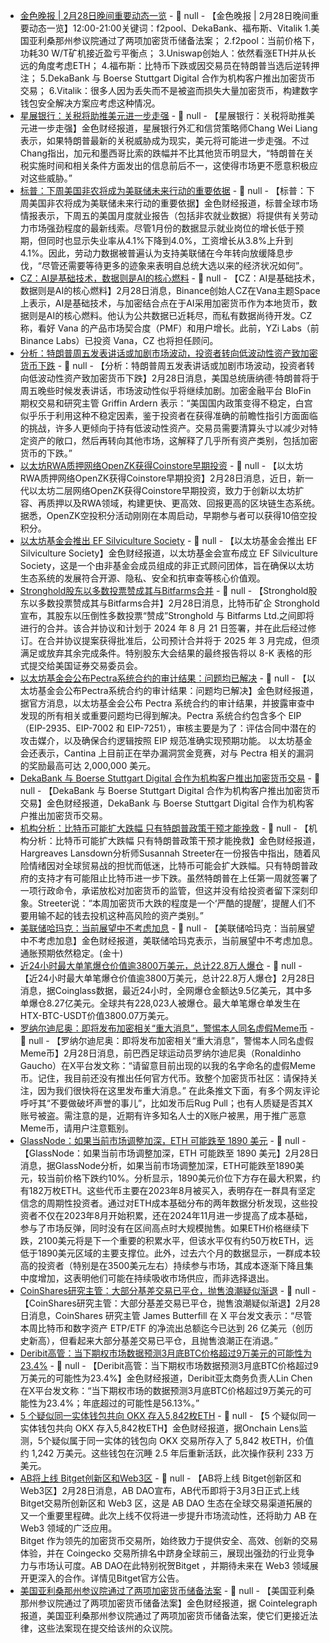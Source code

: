 - [金色晚报 | 2月28日晚间重要动态一览]() - 📰 null - 【金色晚报 | 2月28日晚间重要动态一览】12:00-21:00关键词：f2pool、DekaBank、福布斯、Vitalik 
1.美国亚利桑那州参议院通过了两项加密货币储备法案； 
2.f2pool：当前价格下，功耗30 W/T矿机接近盈亏平衡点； 
3.Uniswap创始人：依然看涨ETH并从长远的角度考虑ETH； 
4.福布斯：比特币下跌或因交易员在特朗普当选后逆转押注； 
5.DekaBank 与 Boerse Stuttgart Digital 合作为机构客户推出加密货币交易； 
6.Vitalik：很多人因为丢失而不是被盗而损失大量加密货币，构建数字钱包安全解决方案应考虑这种情况。
- [星展银行：关税将助推美元进一步走强]() - 📰 null - 【星展银行：关税将助推美元进一步走强】金色财经报道，星展银行外汇和信贷策略师Chang Wei Liang表示，如果特朗普最新的关税威胁成为现实，美元将可能进一步走强。不过Chang指出，加元和墨西哥比索的跌幅并不比其他货币明显大，“特朗普在关税实施时间和相关条件方面发出的信息前后不一，这使得市场更不愿意积极应对这些威胁。”
- [标普：下周美国非农将成为美联储未来行动的重要依据]() - 📰 null - 【标普：下周美国非农将成为美联储未来行动的重要依据】金色财经报道，标普全球市场情报表示，下周五的美国月度就业报告（包括非农就业数据）将提供有关劳动力市场强劲程度的最新线索。尽管1月份的数据显示就业岗位的增长低于预期，但同时也显示失业率从4.1%下降到4.0%，工资增长从3.8%上升到4.1%。因此，劳动力数据被普遍认为支持美联储在今年转向放缓降息步伐，“尽管还需要等待更多的迹象来表明自总统大选以来的经济状况如何”。
- [CZ：AI是基础技术，数据则是AI的核心燃料](https://x.com/vana/status/1895352678332723658?s=46) - 📰 null - 【CZ：AI是基础技术，数据则是AI的核心燃料】2月28日消息，Binance创始人CZ在Vana主题Space上表示，AI是基础技术，与加密结合点在于AI采用加密货币作为本地货币，数据则是AI的核心燃料。他认为公共数据已近耗尽，而私有数据尚待开发。CZ 称，看好 Vana 的产品市场契合度（PMF）和用户增长。此前，YZi Labs（前 Binance Labs）已投资 Vana，CZ 也将担任顾问。
- [分析：特朗普周五发表讲话或加剧市场波动，投资者转向低波动性资产致加密货币下跌](https://www.coindesk.com/daybook-us/2025/02/28/crypto-daybook-americas-bitcoin-meltdown-worsens-as-macro-jitters-overshadow-positives) - 📰 null - 【分析：特朗普周五发表讲话或加剧市场波动，投资者转向低波动性资产致加密货币下跌】2月28日消息，美国总统唐纳德·特朗普将于周五晚些时候发表讲话，市场波动性似乎将继续加剧。加密金融平台 BloFin 期权交易和研究主管 Griffin Ardern 表示：“美国国内政策变得不稳定，白宫似乎乐于利用这种不稳定因素，鉴于投资者在获得准确的前瞻性指引方面面临的挑战，许多人更倾向于持有低波动性资产。交易员需要清算头寸以减少对特定资产的敞口，然后再转向其他市场，这解释了几乎所有资产类别，包括加密货币的下跌。”
- [以太坊RWA质押网络OpenZK获得Coinstore早期投资](https://x.com/CoinstoreExc/status/1895416021973975451) - 📰 null - 【以太坊RWA质押网络OpenZK获得Coinstore早期投资】2月28日消息，近日，新一代以太坊二层网络OpenZK获得Coinstore早期投资，致力于创新以太坊扩容、再质押以及RWA领域，构建更快、更高效、回报更高的区块链生态系统。据悉，OpenZK空投积分活动刚刚在本周启动，早期参与者可以获得10倍空投积分。
- [以太坊基金会推出 EF Silviculture Society](https://x.com/ethereumfndn/status/1895442343689363652) - 📰 null - 【以太坊基金会推出 EF Silviculture Society】金色财经报道，以太坊基金会宣布成立 EF Silviculture Society，这是一个由非基金会成员组成的非正式顾问团体，旨在确保以太坊生态系统的发展符合开源、隐私、安全和抗审查等核心价值观。
- [Stronghold股东以多数投票赞成其与Bitfarms合并](https://www.globenewswire.com/news-release/2025/02/27/3034318/0/en/Stronghold-Stockholders-Overwhelmingly-Approve-Merger-with-Bitfarms.html) - 📰 null - 【Stronghold股东以多数投票赞成其与Bitfarms合并】2月28日消息，比特币矿企 Stronghold 宣布，其股东以压倒性多数投票“赞成”Stronghold 与 Bitfarms Ltd.之间即将进行的合并。该合并协议和计划于 2024 年 8 月 21 日签署，并在此后经过修订。在合并协议提案获得批准后，公司预计合并将于 2025 年 3 月完成，但须满足或放弃其余完成条件。特别股东大会结果的最终报告将以 8-K 表格的形式提交给美国证券交易委员会。
- [以太坊基金会公布Pectra系统合约的审计结果：问题均已解决](https://blog.ethereum.org/en/2025/02/28/pectra-audit-results) - 📰 null - 【以太坊基金会公布Pectra系统合约的审计结果：问题均已解决】金色财经报道，据官方消息，以太坊基金会公布 Pectra 系统合约的审计结果，并披露审查中发现的所有相关或重要问题均已得到解决。Pectra 系统合约包含多个 EIP（EIP-2935、EIP-7002 和 EIP-7251），审核主要是为了：评估合同中潜在的攻击媒介，以及确保合约逻辑按照 EIP 规范准确实现预期功能。 
以太坊基金会还表示，Cantina 上目前正在举办漏洞赏金竞赛，对与 Pectra 相关的漏洞的奖励最高可达 2,000,000 美元。
- [DekaBank 与 Boerse Stuttgart Digital 合作为机构客户推出加密货币交易](https://x.com/Cointelegraph/status/1895434673817547126) - 📰 null - 【DekaBank 与 Boerse Stuttgart Digital 合作为机构客户推出加密货币交易】金色财经报道，DekaBank 与 Boerse Stuttgart Digital 合作为机构客户推出加密货币交易。
- [机构分析：比特币可能扩大跌幅 只有特朗普政策干预才能挽救]() - 📰 null - 【机构分析：比特币可能扩大跌幅 只有特朗普政策干预才能挽救】金色财经报道，Hargreaves Lansdown分析师Susannah Streeter在一份报告中指出，随着风险情绪因对全球贸易战的担忧而低迷，比特币可能会扩大跌幅。只有特朗普政府的支持才有可能阻止比特币进一步下跌。虽然特朗普在上任第一周就签署了一项行政命令，承诺放松对加密货币的监管，但这并没有给投资者留下深刻印象。Streeter说：“本周加密货币大跌的程度是一个‘严酷的提醒’，提醒人们不要用输不起的钱去投机这种高风险的资产类别。”
- [美联储哈玛克：当前展望中不考虑加息]() - 📰 null - 【美联储哈玛克：当前展望中不考虑加息】金色财经报道，美联储哈玛克表示，当前展望中不考虑加息。通胀预期依然稳定。(金十)
- [近24小时最大单笔爆仓价值逾3800万美元，总计22.8万人爆仓]() - 📰 null - 【近24小时最大单笔爆仓价值逾3800万美元，总计22.8万人爆仓】2月28日消息，据Coinglass数据，最近24小时，全网爆仓金额达9.5亿美元，其中多单爆仓8.27亿美元。全球共有228,023人被爆仓。最大单笔爆仓单发生在HTX-BTC-USDT价值3800.07万美元。
- [罗纳尔迪尼奥：即将发布加密相关“重大消息”，警惕本人同名虚假Meme币]() - 📰 null - 【罗纳尔迪尼奥：即将发布加密相关“重大消息”，警惕本人同名虚假Meme币】2月28日消息，前巴西足球运动员罗纳尔迪尼奥（Ronaldinho Gaucho）在X平台发文称：“请留意目前出现的以我的名字命名的虚假Meme币。记住，我目前还没有推出任何官方代币。致整个加密货币社区：请保持关注，因为我们很快将在这里发布重大消息。” 
在此条推文下面，有多个网友评论呼吁其“不要做破坏声誉的事儿”，比如发币后Rug Pull；也有人质疑是否其X账号被盗。需注意的是，近期有许多知名人士的X账户被黑，用于推广恶意Meme币，请用户注意甄别。
- [GlassNode：如果当前市场调整加深，ETH 可能跌至 1890 美元]() - 📰 null - 【GlassNode：如果当前市场调整加深，ETH 可能跌至 1890 美元】2月28日消息，据GlassNode分析，如果当前市场调整加深，ETH可能跌至1890美元，较当前价格下跌约10%。分析显示，1890美元价位下方存在最大积累，约有182万枚ETH。这些代币主要在2023年8月被买入，表明存在一群具有坚定信念的周期性投资者。通过对ETH成本基础分布的两年数据分析发现，这些投资者不仅在2023年8月开始积累，还在2024年11月进一步提高了成本基础，参与了市场反弹，同时没有在区间高点时大规模抛售。如果ETH价格继续下跌，2100美元将是下一个重要的积累水平，但该水平仅有约50万枚ETH，远低于1890美元区域的主要支撑位。此外，过去六个月的数据显示，一群成本较高的投资者（特别是在3500美元左右）持续参与市场，其成本逐渐下降且集中度增加，这表明他们可能在持续吸收市场供应，而非选择退出。
- [CoinShares研究主管：大部分基差交易已平仓，抛售浪潮疑似渐退](https://x.com/jbutterfill/status/1895411615492968813) - 📰 null - 【CoinShares研究主管：大部分基差交易已平仓，抛售浪潮疑似渐退】2月28日消息，CoinShares 研究主管 James Butterfill 在 X 平台发文表示：“尽管本周比特币和数字资产 ETP/ETF 的净流出总额迄今已达到 26 亿美元（创历史新高），但看起来大部分基差交易已平仓，且抛售浪潮正在消退。”
- [Deribit高管：当下期权市场数据预测3月底BTC价格超过9万美元的可能性为23.4%]() - 📰 null - 【Deribit高管：当下期权市场数据预测3月底BTC价格超过9万美元的可能性为23.4%】金色财经报道，Deribit亚太商务负责人Lin Chen在X平台发文称：“当下期权市场的数据预测3月底BTC价格超过9万美元的可能性为23.4%；年底超过的可能性是56.13%。”
- [5 个疑似同一实体钱包共向 OKX 存入5,842枚ETH](https://x.com/OnchainLens/status/1895419599392588169) - 📰 null - 【5 个疑似同一实体钱包共向 OKX 存入5,842枚ETH】金色财经报道，据Onchain Lens监测，5个疑似属于同一实体的钱包向 OKX 交易所存入了 5,842 枚ETH，价值约 1,242 万美元。这些钱包在沉睡 2.5 年后重新活跃，此次操作获利 233 万美元。
- [AB将上线 Bitget创新区和Web3区]() - 📰 null - 【AB将上线 Bitget创新区和Web3区】2月28日消息，AB DAO宣布，AB代币即将于3月3日正式上线 Bitget交易所创新区和 Web3 区，这是 AB DAO 生态在全球交易渠道拓展的又一个重要里程碑。此次上线不仅将进一步提升市场流动性，还将助力 AB 在 Web3 领域的广泛应用。  
Bitget 作为领先的加密货币交易所，始终致力于提供安全、高效、创新的交易体验，并在 Coingecko 交易所排名中跻身全球前三，展现出强劲的行业竞争力与市场认可度。AB DAO在此特别祝贺Bitget ，并期待未来在 Web3 领域展开更深入的合作。详情见Bitget官方公告。
- [美国亚利桑那州参议院通过了两项加密货币储备法案]() - 📰 null - 【美国亚利桑那州参议院通过了两项加密货币储备法案】金色财经报道，据 Cointelegraph 报道，美国亚利桑那州参议院通过了两项加密货币储备法案，使它们更接近法律，这些法案现在提交给该州的众议院。
